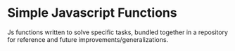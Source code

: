 # Simple Javascript Functions

Js functions written to solve specific tasks, bundled together in a repository for reference and future improvements/generalizations.

